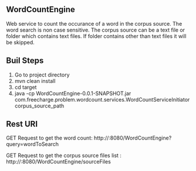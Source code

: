 WordCountEngine
---------------
Web service to count the occurance of a word in the corpus source.
The word search is non case sensitive.
The corpus source can be a text file or folder which contains text files.
If folder contains other than text files it will be skipped.
	
Buil Steps
----------
1. Go to project directory
2. mvn clean install
3. cd target 
4. java -cp WordCountEngine-0.0.1-SNAPSHOT.jar com.freecharge.problem.wordcount.services.WordCountServiceInitiator corpus_source_path

Rest URI 
--------
GET Request to get the word count: http://<hostip>:8080/WordCountEngine?query=wordToSearch

GET Request to get the corpus source files list : http://<hostip>:8080/WordCountEngine/sourceFiles
